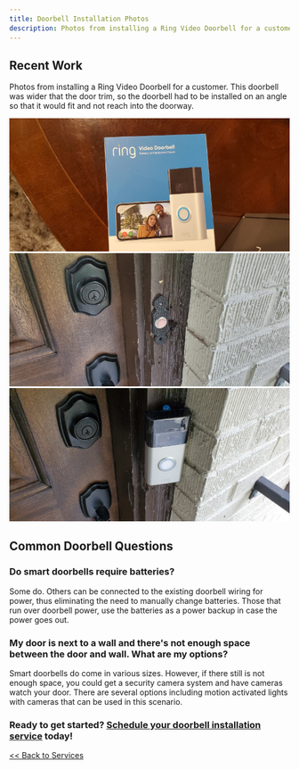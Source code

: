 ```yaml
---
title: Doorbell Installation Photos
description: Photos from installing a Ring Video Doorbell for a customer
---
```


## Recent Work

Photos from installing a Ring Video Doorbell for a customer. This doorbell was wider that the door trim, 
so the doorbell had to be installed on an angle so that it would fit and not reach into the doorway.

<div class="row my-2">
<div class="col-sm-12 col-lg-4 p-1">
<img src="/images/doorbell_20200919/20200919_152712T.jpg" alt="Ring Video Doorbell box">
</div>
<div class="col-sm-12 col-lg-4 p-1">
<img src="/images/doorbell_20200919/20200919_153043T.jpg" alt="Original doorbell">
</div>
<div class="col-sm-12 col-lg-4 p-1">
<img src="/images/doorbell_20200919/20200919_160721T.jpg" alt="Ring Video doorbell installed">
</div>
</div>

## Common Doorbell Questions

### Do smart doorbells require batteries?

Some do. Others can be connected to the existing doorbell wiring for power, thus eliminating the need to 
manually change batteries. Those that run over doorbell power, use the batteries as a power backup in
case the power goes out.

### My door is next to a wall and there's not enough space between the door and wall. What are my options?

Smart doorbells do come in various sizes. However, if there still is not enough space, 
you could get a security camera system and have cameras watch your door.
There are several options including motion activated lights with cameras that can be used
in this scenario. 

<h3>Ready to get started? <a href="/request">Schedule your doorbell installation service</a> today!</h3>

[<< Back to Services](/services)
